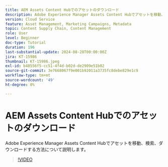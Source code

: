 ```yaml
---
title: AEM Assets Content Hubでのアセットのダウンロード
description: Adobe Experience Manager Assets Content Hubでアセットを移動、検索、フィルタリング、ダウンロードする方法について説明します。
version: Cloud Service
feature: Asset Management, Marketing Campaigns, Metadata
topic: Content Supply Chain, Content Management
role: User
level: Beginner
doc-type: Tutorial
duration: 196
last-substantial-update: 2024-08-28T00:00:00Z
jira: KT-15986
thumbnail: KT-15986.jpeg
exl-id: b48556f5-cc51-4f4d-b02d-de2909e51b02
source-git-commit: 3e7668067f9e001b92011a3735fc8debe829e1c9
workflow-type: tm+mt
source-wordcount: '49'
ht-degree: 0%

---
```


# AEM Assets Content Hubでのアセットのダウンロード

Adobe Experience Manager Assets Content Hubでアセットを移動、検索、ダウンロードする方法について説明します。

>[!VIDEO](https://video.tv.adobe.com/v/3433135/?learn=on)
